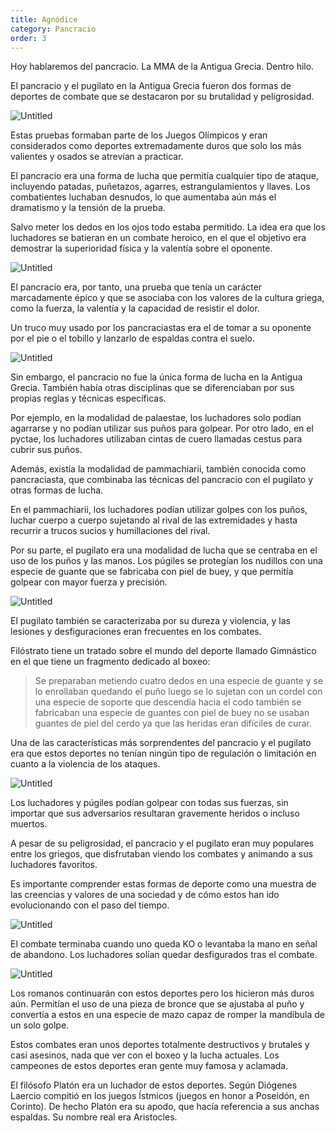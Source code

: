 ```yaml
---
title: Agnódice
category: Pancracio
order: 3
--- 
```


Hoy hablaremos del pancracio. La MMA de la Antigua Grecia. Dentro hilo.

El pancracio y el pugilato en la Antigua Grecia fueron dos formas de deportes de combate que se destacaron por su brutalidad y peligrosidad. 

![Untitled](Pancracio%20adf8784905ef49b59573af0a15d338a9/Untitled.png)

Estas pruebas formaban parte de los Juegos Olímpicos y eran considerados como deportes extremadamente duros que solo los más valientes y osados se atrevían a practicar. 

El pancracio era una forma de lucha que permitía cualquier tipo de ataque, incluyendo patadas, puñetazos, agarres, estrangulamientos y llaves. Los combatientes luchaban desnudos, lo que aumentaba aún más el dramatismo y la tensión de la prueba. 

Salvo meter los dedos en los ojos todo estaba permitido. La idea era que los luchadores se batieran en un combate heroico, en el que el objetivo era demostrar la superioridad física y la valentía sobre el oponente. 

![Untitled]({{site.baseurl}}/images/Pancracio%20adf8784905ef49b59573af0a15d338a9/Untitled%201.png)

El pancracio era, por tanto, una prueba que tenía un carácter marcadamente épico y que se asociaba con los valores de la cultura griega, como la fuerza, la valentía y la capacidad de resistir el dolor.

Un truco muy usado por los pancraciastas era el de tomar a su oponente por el pie o el tobillo y lanzarlo de espaldas contra el suelo. 

![Untitled]({{site.baseurl}}/images/Pancracio%20adf8784905ef49b59573af0a15d338a9/Untitled%202.png)

Sin embargo, el pancracio no fue la única forma de lucha en la Antigua Grecia. También había otras disciplinas que se diferenciaban por sus propias reglas y técnicas específicas. 

Por ejemplo, en la modalidad de palaestae, los luchadores solo podían agarrarse y no podían utilizar sus puños para golpear. Por otro lado, en el pyctae, los luchadores utilizaban cintas de cuero llamadas cestus para cubrir sus puños.

Además, existía la modalidad de pammachiarii, también conocida como pancraciasta, que combinaba las técnicas del pancracio con el pugilato y otras formas de lucha. 

En el pammachiarii, los luchadores podían utilizar golpes con los puños, luchar cuerpo a cuerpo sujetando al rival de las extremidades y hasta recurrir a trucos sucios y humillaciones del rival. 

Por su parte, el pugilato era una modalidad de lucha que se centraba en el uso de los puños y las manos. Los púgiles se protegían los nudillos con una especie de guante que se fabricaba con piel de buey, y que permitía golpear con mayor fuerza y precisión. 

![Untitled]({{site.baseurl}}/images/Pancracio%20adf8784905ef49b59573af0a15d338a9/Untitled%203.png)

El pugilato también se caracterizaba por su dureza y violencia, y las lesiones y desfiguraciones eran frecuentes en los combates.

Filóstrato tiene un tratado sobre el mundo del deporte llamado Gimnástico en el que tiene un fragmento dedicado al boxeo:

> Se preparaban metiendo cuatro dedos en una especie de guante y se lo enrollaban quedando el puño luego se lo sujetan con un cordel con una especie de soporte que descendía hacia el codo también se fabricaban una especie de guantes con piel de buey no se usaban guantes de piel del cerdo ya que las heridas eran difíciles de curar.
> 

Una de las características más sorprendentes del pancracio y el pugilato era que estos deportes no tenían ningún tipo de regulación o limitación en cuanto a la violencia de los ataques. 

![Untitled]({{site.baseurl}}/images/Pancracio%20adf8784905ef49b59573af0a15d338a9/Untitled%204.png)

Los luchadores y púgiles podían golpear con todas sus fuerzas, sin importar que sus adversarios resultaran gravemente heridos o incluso muertos.

A pesar de su peligrosidad, el pancracio y el pugilato eran muy populares entre los griegos, que disfrutaban viendo los combates y animando a sus luchadores favoritos. 

Es importante comprender estas formas de deporte como una muestra de las creencias y valores de una sociedad y de cómo estos han ido evolucionando con el paso del tiempo.

![Untitled]({{site.baseurl}}/images/Pancracio%20adf8784905ef49b59573af0a15d338a9/Untitled%205.png)

El combate terminaba cuando uno queda KO o levantaba la mano en señal de abandono. Los luchadores solían quedar desfigurados tras el combate.

![Untitled]({{site.baseurl}}/images/Pancracio%20adf8784905ef49b59573af0a15d338a9/Untitled%206.png)

Los romanos continuarán con estos deportes pero los hicieron más duros aún. Permitían el uso de una pieza de bronce que se ajustaba al puño y convertía a estos en una especie de mazo capaz de romper la mandíbula de un solo golpe.

Estos combates eran unos deportes totalmente destructivos y brutales y casi asesinos, nada que ver con el boxeo y la lucha actuales. Los campeones de estos deportes eran gente muy famosa y aclamada. 

El filósofo Platón era un luchador de estos deportes. Según Diógenes Laercio compitió en los juegos Ístmicos (juegos en honor a Poseidón, en Corinto). De hecho Platón era su apodo, que hacía referencia a sus anchas espaldas. Su nombre real era Aristocles.